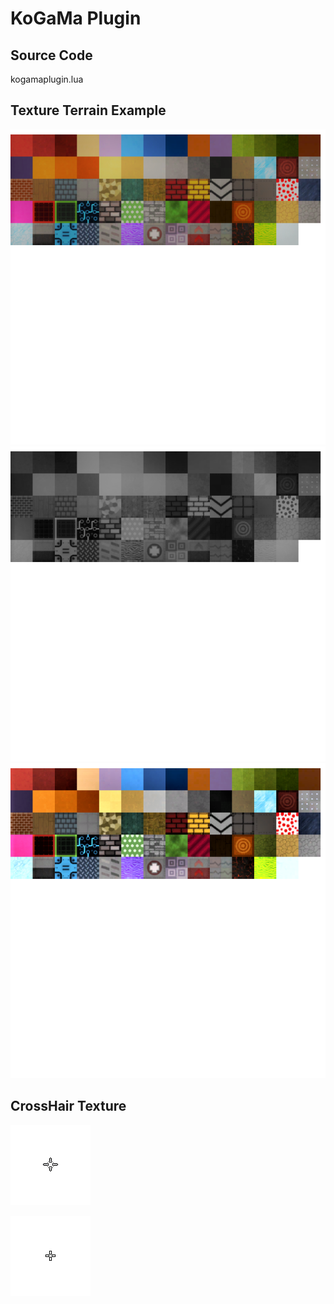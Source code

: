 # KoGaMa Plugin
## Source Code

kogamaplugin.lua

## Texture Terrain Example

![](Atlas-sharedassets0.assets-344.png "Texture")
![](Atlas-sharedassets0.assets2-344.png "Texture")
![](Atlas-sharedassets0.assets3-344.png "Texture")

## CrossHair Texture

![](CrossHair1.png "Texture")

![](CrossHair2.png "Texture")
